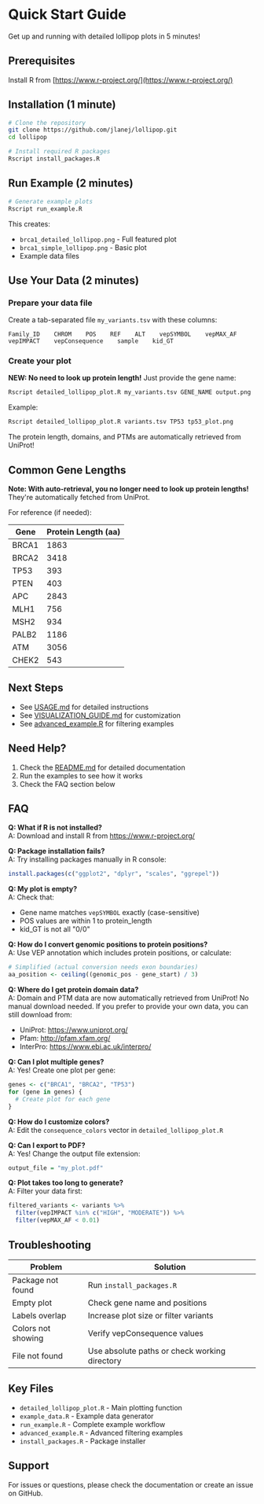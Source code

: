 # Quick Start Guide

Get up and running with detailed lollipop plots in 5 minutes!

## Prerequisites

Install R from [https://www.r-project.org/](https://www.r-project.org/)

## Installation (1 minute)

```bash
# Clone the repository
git clone https://github.com/jlanej/lollipop.git
cd lollipop

# Install required R packages
Rscript install_packages.R
```

## Run Example (2 minutes)

```bash
# Generate example plots
Rscript run_example.R
```

This creates:
- `brca1_detailed_lollipop.png` - Full featured plot
- `brca1_simple_lollipop.png` - Basic plot
- Example data files

## Use Your Data (2 minutes)

### Prepare your data file

Create a tab-separated file `my_variants.tsv` with these columns:

```
Family_ID    CHROM    POS    REF    ALT    vepSYMBOL    vepMAX_AF    vepIMPACT    vepConsequence    sample    kid_GT
```

### Create your plot

**NEW: No need to look up protein length!** Just provide the gene name:

```bash
Rscript detailed_lollipop_plot.R my_variants.tsv GENE_NAME output.png
```

Example:
```bash
Rscript detailed_lollipop_plot.R variants.tsv TP53 tp53_plot.png
```

The protein length, domains, and PTMs are automatically retrieved from UniProt!

## Common Gene Lengths

**Note: With auto-retrieval, you no longer need to look up protein lengths!** They're automatically fetched from UniProt.

For reference (if needed):

| Gene | Protein Length (aa) |
|------|---------------------|
| BRCA1 | 1863 |
| BRCA2 | 3418 |
| TP53 | 393 |
| PTEN | 403 |
| APC | 2843 |
| MLH1 | 756 |
| MSH2 | 934 |
| PALB2 | 1186 |
| ATM | 3056 |
| CHEK2 | 543 |

## Next Steps

- See [USAGE.md](USAGE.md) for detailed instructions
- See [VISUALIZATION_GUIDE.md](VISUALIZATION_GUIDE.md) for customization
- See [advanced_example.R](advanced_example.R) for filtering examples

## Need Help?

1. Check the [README.md](README.md) for detailed documentation
2. Run the examples to see how it works
3. Check the FAQ section below

## FAQ

**Q: What if R is not installed?**  
A: Download and install R from https://www.r-project.org/

**Q: Package installation fails?**  
A: Try installing packages manually in R console:
```r
install.packages(c("ggplot2", "dplyr", "scales", "ggrepel"))
```

**Q: My plot is empty?**  
A: Check that:
- Gene name matches `vepSYMBOL` exactly (case-sensitive)
- POS values are within 1 to protein_length
- kid_GT is not all "0/0"

**Q: How do I convert genomic positions to protein positions?**  
A: Use VEP annotation which includes protein positions, or calculate:
```r
# Simplified (actual conversion needs exon boundaries)
aa_position <- ceiling((genomic_pos - gene_start) / 3)
```

**Q: Where do I get protein domain data?**  
A: Domain and PTM data are now automatically retrieved from UniProt! No manual download needed. If you prefer to provide your own data, you can still download from:
- UniProt: https://www.uniprot.org/
- Pfam: http://pfam.xfam.org/
- InterPro: https://www.ebi.ac.uk/interpro/

**Q: Can I plot multiple genes?**  
A: Yes! Create one plot per gene:
```r
genes <- c("BRCA1", "BRCA2", "TP53")
for (gene in genes) {
  # Create plot for each gene
}
```

**Q: How do I customize colors?**  
A: Edit the `consequence_colors` vector in `detailed_lollipop_plot.R`

**Q: Can I export to PDF?**  
A: Yes! Change the output file extension:
```r
output_file = "my_plot.pdf"
```

**Q: Plot takes too long to generate?**  
A: Filter your data first:
```r
filtered_variants <- variants %>%
  filter(vepIMPACT %in% c("HIGH", "MODERATE")) %>%
  filter(vepMAX_AF < 0.01)
```

## Troubleshooting

| Problem | Solution |
|---------|----------|
| Package not found | Run `install_packages.R` |
| Empty plot | Check gene name and positions |
| Labels overlap | Increase plot size or filter variants |
| Colors not showing | Verify vepConsequence values |
| File not found | Use absolute paths or check working directory |

## Key Files

- `detailed_lollipop_plot.R` - Main plotting function
- `example_data.R` - Example data generator
- `run_example.R` - Complete example workflow
- `advanced_example.R` - Advanced filtering examples
- `install_packages.R` - Package installer

## Support

For issues or questions, please check the documentation or create an issue on GitHub.
